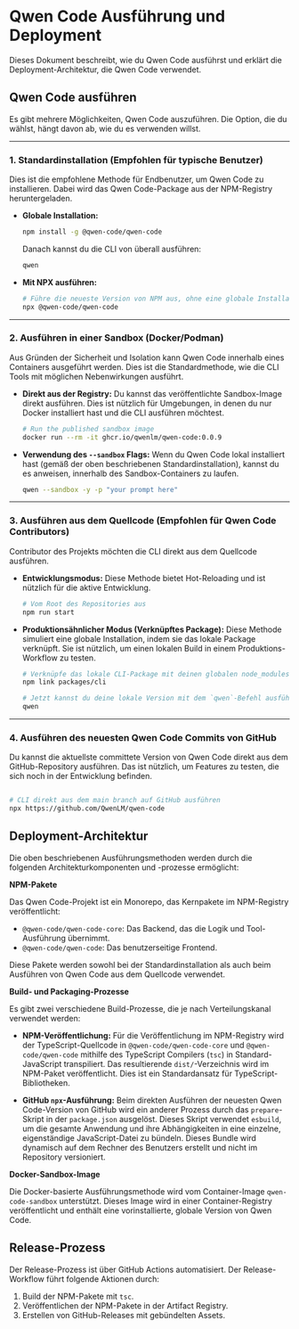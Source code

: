 # Qwen Code Ausführung und Deployment

Dieses Dokument beschreibt, wie du Qwen Code ausführst und erklärt die Deployment-Architektur, die Qwen Code verwendet.

## Qwen Code ausführen

Es gibt mehrere Möglichkeiten, Qwen Code auszuführen. Die Option, die du wählst, hängt davon ab, wie du es verwenden willst.

---

### 1. Standardinstallation (Empfohlen für typische Benutzer)

Dies ist die empfohlene Methode für Endbenutzer, um Qwen Code zu installieren. Dabei wird das Qwen Code-Package aus der NPM-Registry heruntergeladen.

- **Globale Installation:**

  ```bash
  npm install -g @qwen-code/qwen-code
  ```

  Danach kannst du die CLI von überall ausführen:

  ```bash
  qwen
  ```

- **Mit NPX ausführen:**

  ```bash
  # Führe die neueste Version von NPM aus, ohne eine globale Installation
  npx @qwen-code/qwen-code
  ```

---

### 2. Ausführen in einer Sandbox (Docker/Podman)

Aus Gründen der Sicherheit und Isolation kann Qwen Code innerhalb eines Containers ausgeführt werden. Dies ist die Standardmethode, wie die CLI Tools mit möglichen Nebenwirkungen ausführt.

- **Direkt aus der Registry:**
  Du kannst das veröffentlichte Sandbox-Image direkt ausführen. Dies ist nützlich für Umgebungen, in denen du nur Docker installiert hast und die CLI ausführen möchtest.
  ```bash
  # Run the published sandbox image
  docker run --rm -it ghcr.io/qwenlm/qwen-code:0.0.9
  ```
- **Verwendung des `--sandbox` Flags:**
  Wenn du Qwen Code lokal installiert hast (gemäß der oben beschriebenen Standardinstallation), kannst du es anweisen, innerhalb des Sandbox-Containers zu laufen.
  ```bash
  qwen --sandbox -y -p "your prompt here"
  ```

---

### 3. Ausführen aus dem Quellcode (Empfohlen für Qwen Code Contributors)

Contributor des Projekts möchten die CLI direkt aus dem Quellcode ausführen.

- **Entwicklungsmodus:**
  Diese Methode bietet Hot-Reloading und ist nützlich für die aktive Entwicklung.
  ```bash
  # Vom Root des Repositories aus
  npm run start
  ```
- **Produktionsähnlicher Modus (Verknüpftes Package):**
  Diese Methode simuliert eine globale Installation, indem sie das lokale Package verknüpft. Sie ist nützlich, um einen lokalen Build in einem Produktions-Workflow zu testen.

  ```bash
  # Verknüpfe das lokale CLI-Package mit deinen globalen node_modules
  npm link packages/cli

  # Jetzt kannst du deine lokale Version mit dem `qwen`-Befehl ausführen
  qwen
  ```

---

### 4. Ausführen des neuesten Qwen Code Commits von GitHub

Du kannst die aktuellste committete Version von Qwen Code direkt aus dem GitHub-Repository ausführen. Das ist nützlich, um Features zu testen, die sich noch in der Entwicklung befinden.

```bash

# CLI direkt aus dem main branch auf GitHub ausführen
npx https://github.com/QwenLM/qwen-code
```

## Deployment-Architektur

Die oben beschriebenen Ausführungsmethoden werden durch die folgenden Architekturkomponenten und -prozesse ermöglicht:

**NPM-Pakete**

Das Qwen Code-Projekt ist ein Monorepo, das Kernpakete im NPM-Registry veröffentlicht:

- `@qwen-code/qwen-code-core`: Das Backend, das die Logik und Tool-Ausführung übernimmt.
- `@qwen-code/qwen-code`: Das benutzerseitige Frontend.

Diese Pakete werden sowohl bei der Standardinstallation als auch beim Ausführen von Qwen Code aus dem Quellcode verwendet.

**Build- und Packaging-Prozesse**

Es gibt zwei verschiedene Build-Prozesse, die je nach Verteilungskanal verwendet werden:

- **NPM-Veröffentlichung:** Für die Veröffentlichung im NPM-Registry wird der TypeScript-Quellcode in `@qwen-code/qwen-code-core` und `@qwen-code/qwen-code` mithilfe des TypeScript Compilers (`tsc`) in Standard-JavaScript transpiliert. Das resultierende `dist/`-Verzeichnis wird im NPM-Paket veröffentlicht. Dies ist ein Standardansatz für TypeScript-Bibliotheken.

- **GitHub `npx`-Ausführung:** Beim direkten Ausführen der neuesten Qwen Code-Version von GitHub wird ein anderer Prozess durch das `prepare`-Skript in der `package.json` ausgelöst. Dieses Skript verwendet `esbuild`, um die gesamte Anwendung und ihre Abhängigkeiten in eine einzelne, eigenständige JavaScript-Datei zu bündeln. Dieses Bundle wird dynamisch auf dem Rechner des Benutzers erstellt und nicht im Repository versioniert.

**Docker-Sandbox-Image**

Die Docker-basierte Ausführungsmethode wird vom Container-Image `qwen-code-sandbox` unterstützt. Dieses Image wird in einer Container-Registry veröffentlicht und enthält eine vorinstallierte, globale Version von Qwen Code.

## Release-Prozess

Der Release-Prozess ist über GitHub Actions automatisiert. Der Release-Workflow führt folgende Aktionen durch:

1.  Build der NPM-Pakete mit `tsc`.
2.  Veröffentlichen der NPM-Pakete in der Artifact Registry.
3.  Erstellen von GitHub-Releases mit gebündelten Assets.